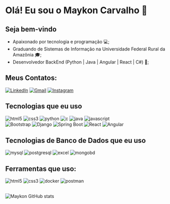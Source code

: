 # Olá! Eu sou o Maykon Carvalho 👋

## Seja bem-vindo
* Apaixonado por tecnologia e programação 💻;
* Graduando de Sistemas de Informação na Universidade Federal Rural da Amazônia 🎓;
* Desenvolvedor BackEnd (Python | Java | Angular | React | C#) 🚀;

## Meus Contatos:
[![LinkedIn](https://img.shields.io/badge/LinkedIn-0077B5?style=for-the-badge&logo=linkedin&logoColor=white)](https://www.linkedin.com/in/maykon-carvalho-329853208/)
[![Gmail](https://img.shields.io/badge/Gmail-D14836?style=for-the-badge&logo=gmail&logoColor=white)](mailto:carvalhomaykon566@gmail.com)
[![Instagram](https://img.shields.io/badge/Instagram-E4405F?style=for-the-badge&logo=instagram&logoColor=white)](https://www.instagram.com/maykon.car027/#)

## Tecnologias que eu uso
<div class="display: inline_block">
    <img aling="center" alt="html5" src="https://img.shields.io/badge/HTML5-E34F26?style=for-the-badge&logo=html5&logoColor=white" >
    <img aling="center" alt="css3" src="https://img.shields.io/badge/CSS3-1572B6?style=for-the-badge&logo=css3&logoColor=white" >
    <img aling="center" alt="python" src="https://img.shields.io/badge/Python-14354C?style=for-the-badge&logo=python&logoColor=white">
    <img aling="center" alt="c" src="https://img.shields.io/badge/C-00599C?style=for-the-badge&logo=c&logoColor=white">
    <img aling="center" alt="java" src="https://img.shields.io/badge/Java-ED8B00?style=for-the-badge&logo=openjdk&logoColor=white">
    <img aling="center" alt="javascript" src="https://img.shields.io/badge/JavaScript-F7DF1E?style=for-the-badge&logo=javascript&logoColor=black">
    <br>
    <img align="center" alt="Bootstrap" src="https://img.shields.io/badge/Bootstrap-7952B3?style=for-the-badge&logo=bootstrap&logoColor=white">
    <img align="center" alt="Django" src="https://img.shields.io/badge/Django-092E20?style=for-the-badge&logo=django&logoColor=white">
    <img align="center" alt="Spring Boot" src="https://img.shields.io/badge/Spring_Boot-6DB33F?style=for-the-badge&logo=spring&logoColor=white">
    <img align="center" alt="React" src="https://img.shields.io/badge/React-61DAFB?style=for-the-badge&logo=react&logoColor=black">
    <img align="center" alt="Angular" src="https://img.shields.io/badge/Angular-DD0031?style=for-the-badge&logo=angular&logoColor=white">
</div>

## Tecnologias de Banco de Dados que eu uso
<div class="display: inline_block">
    <img aling="center" alt="mysql" src="https://img.shields.io/badge/MySQL-00000F?style=for-the-badge&logo=mysql&logoColor=white" >
    <img aling="center" alt="postgresql" src="https://img.shields.io/badge/PostgreSQL-316192?style=for-the-badge&logo=postgresql&logoColor=white">
    <img aling="center" alt="excel" src="https://img.shields.io/badge/Microsoft_Excel-217346?style=for-the-badge&logo=microsoft-excel&logoColor=white">
    <img aling="center" alt="mongobd" src="https://img.shields.io/badge/MongoDB-4EA94B?style=for-the-badge&logo=mongodb&logoColor=white">

</div>

## Ferramentas que uso:
<div class="display: inline_block">
    <img aling="center" alt="html5" src="https://img.icons8.com/color/48/000000/git.png" >
    <img aling="center" alt="css3" src="https://img.icons8.com/fluent/48/000000/github.png" >
    <img aling="center" alt="docker" src="https://img.icons8.com/color/48/000000/docker.png">
    <img aling="center" alt="postman" src="https://img.icons8.com/dusk/48/000000/postman-api.png">
</div> <br>

![Maykon GitHub stats](https://github-readme-stats.vercel.app/api?username=carvalhomaykon&show_icons=true&theme=radical)
